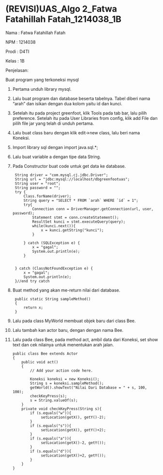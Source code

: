 # (REVISI)UAS_Algo 2_Fatwa Fatahillah Fatah_1214038_1B

Nama : Fatwa Fatahillah Fatah

NPM : 1214038

Prodi : D4TI 

Kelas : 1B

Penjelasan:

Buat program yang terkoneksi mysql
1. Pertama unduh library mysql.
2. Lalu buat program dan database beserta tabelnya. Tabel diberi nama “arah” dan isikan dengan dua kolom yaitu id dan kunci.
3. Setelah itu pada project greenfoot, klik Tools pada tab bar,  lalu pilih preference. Setelah itu pada User Libraries from config, klik add File dan pilih file jar yang telah di unduh pertama.
4. Lalu buat class baru dengan klik edit->new class, lalu beri nama Koneksi.
5. Import library sql dengan import java.sql.*;
6. Lalu buat variable a dengan tipe data String.
7. Pada Constructor buat code untuk get data ke database.

        String driver = "com.mysql.cj.jdbc.Driver";
        String url = "jdbc:mysql://localhost/dbgreenfootuas";
        String user = "root";
        String password = "";
        try {
            Class.forName(driver);
            String query = "SELECT * FROM `arah` WHERE `id` = 1";
            try{
                Connection conn = DriverManager.getConnection(url, user, password);
                Statement stmt = conn.createStatement();
                ResultSet kunci = stmt.executeQuery(query);
                while(kunci.next()){                   
                    x = kunci.getString("kunci");
                }  
                
            } catch (SQLException e) {
                x = "gagal";
                System.out.println(e);
            }
            

        } catch (ClassNotFoundException e) {
            x = "gagal";
            System.out.println(e);
        }//end try catch



8. Buat method yang akan me-return nilai dari database.
   
        public static String sampleMethod()
        {
            return x;
        }

9. Lalu pada class MyWorld membuat objek baru dari class Bee.

10. Lalu tambah kan actor baru, dengan dengan nama Bee.

11. Lalu pada class Bee, pada method act, ambil data dari Koneksi, set show text dan cek nilainya untuk menentukan arah jalan.

        public class Bee extends Actor
        {
            public void act()
            {
                // Add your action code here.

                Koneksi koneksi = new Koneksi();
                String s = koneksi.sampleMethod();
                getWorld().showText("Nilai Dari Database = " + s, 100, 100);
                checkKeyPress(s);
                s = String.valueOf(s);
            }
            private void checkKeyPress(String s){
                if (s.equals("w")){
                     setLocation(getX(), getY()-2);
                }
                if (s.equals("s")){
                     setLocation(getX(), getY()+2);
                }
                if (s.equals("a")){
                     setLocation(getX()-2, getY());
                }
                if (s.equals("d")){
                     setLocation(getX()+2, getY());
                }
            }
        }
